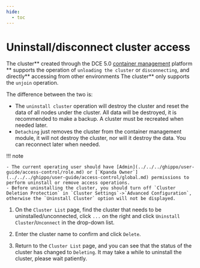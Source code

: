 ```yaml
---
hide:
  - toc
---
```


# Uninstall/disconnect cluster access

The cluster** created through the DCE 5.0 [container management](../../intro/what.md) platform ** supports the operation of `unloading the cluster` or `disconnecting`, and directly** accessing from other environments The cluster** only supports the `unjoin` operation.

The difference between the two is:

- The `uninstall cluster` operation will destroy the cluster and reset the data of all nodes under the cluster. All data will be destroyed, it is recommended to make a backup. A cluster must be recreated when needed later.
- `Detaching` just removes the cluster from the container management module, it will not destroy the cluster, nor will it destroy the data. You can reconnect later when needed.

!!! note

    - The current operating user should have [Admin](../../../ghippo/user-guide/access-control/role.md) or [`Kpanda Owner`](../../../ghippo/user-guide/access-control/global.md) permissions to perform uninstall or remove access operations.
    - Before uninstalling the cluster, you should turn off `Cluster Deletion Protection` in `Cluster Settings`->`Advanced Configuration`, otherwise the `Uninstall Cluster` option will not be displayed.

1. On the `Cluster List` page, find the cluster that needs to be uninstalled/unconnected, click `...` on the right and click `Uninstall Cluster`/`Unconnect` in the drop-down list.

    

2. Enter the cluster name to confirm and click `Delete`.

    
    

3. Return to the `Cluster List` page, and you can see that the status of the cluster has changed to `Deleting`. It may take a while to uninstall the cluster, please wait patiently.

    